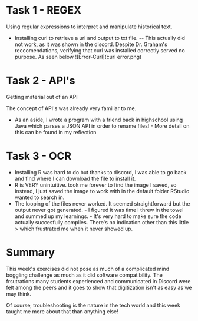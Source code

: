 # Task 1 - REGEX 

Using regular expressions to interpret and manipulate historical text. 

- Installing curl to retrieve a url and output to txt file. 
-- This actually did not work, as it was shown in the discord. Despite Dr. Graham's reccomendations, verifying that curl was installed correctly served no purpose. As seen below 
![Error-Curl](curl error.png) 
 

# Task 2 - API's

  Getting material out of an API 
  
  The concept of API's was already very familiar to me. 

 - As an aside, I wrote a program with a friend back in highschool using Java which parses a JSON API in order to rename files! 
        - More detail on this can be found in my reflection 


# Task 3 - OCR 
 
 - Installing R was hard to do but thanks to discord, I was able to go back and find where I can download the file to install it. 
 - R is VERY unintuitive. took me forever to find the image I saved, so instead, I just saved the image to work with in the default folder RStudio wanted to search in. 
 - The looping of the files never worked. It seemed straightforward but the output never got generated. 
        - I figured it was time I threw in the towel and summed up my learnings.
        - It's very hard to make sure the code actually succesfully compiles. There's no indication other than this little > which frustrated me when it never showed up. 


# Summary 

This week's exercises did not pose as much of a complicated mind boggling challenge as much as it did software compatibility. The frsutrations many students experienced and communicated in Discord were felt among the peers and it goes to show that digitization isn't as easy as we may think. 

Of course, troubleshooting is the nature in the tech world and this week taught me more about that than anything else! 
